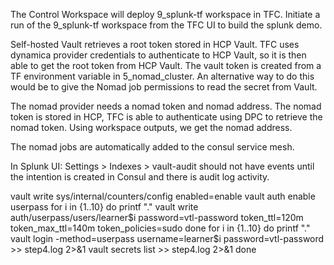 The Control Workspace will deploy 9_splunk-tf workspace in TFC. Initiate a run of the 9_splunk-tf workspace from the TFC UI to build the splunk demo.

Self-hosted Vault retrieves a root token stored in HCP Vault. TFC uses dynamica provider credentials to authenticate to HCP Vault, so it is then able to get the root token from HCP Vault. The vault token is created from a TF environment variable in 5_nomad_cluster. An alternative way to do this would be to give the Nomad job permissions to read the secret from Vault.

The nomad provider needs a nomad token and nomad address. The nomad token is stored in HCP, TFC is able to authenticate using DPC to retrieve the nomad token. Using workspace outputs, we get the nomad address.

The nomad jobs are automatically added to the consul service mesh.

In Splunk UI: Settings > Indexes > vault-audit should not have events until the intention is created in Consul and there is audit log activity.

vault write sys/internal/counters/config enabled=enable
vault auth enable userpass
for i in {1..10}
  do
    printf "."
    vault write auth/userpass/users/learner$i password=vtl-password token_ttl=120m token_max_ttl=140m token_policies=sudo
done
for i in {1..10}
  do
    printf "."
    vault login -method=userpass username=learner$i password=vtl-password >> step4.log 2>&1
    vault secrets list >> step4.log 2>&1
done